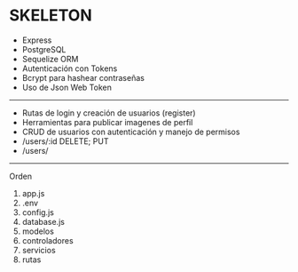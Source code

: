# SKELETON

- Express
- PostgreSQL
- Sequelize ORM
- Autenticación con Tokens
- Bcrypt para hashear contraseñas
- Uso de Json Web Token

-----

- Rutas de login y creación de usuarios (register)
- Herramientas para publicar imagenes de perfil
- CRUD de usuarios con autenticación y manejo de permisos
- /users/:id DELETE; PUT
- /users/

---------

Orden

1. app.js
2. .env
3. config.js
4. database.js
5. modelos
6. controladores
7. servicios
8. rutas
